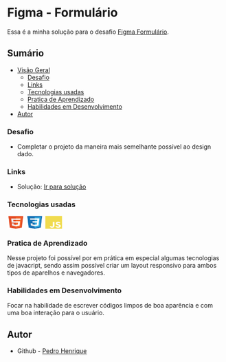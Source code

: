 # Figma - Formulário

Essa é a minha solução para o desafio [Figma Formulário](https://www.figma.com/file/zBKnYG9UNdUiIr8ClQTWSG/DESAFIO---HTML%2FCSS%2FJS-INTERMEDIÁRIO?type=design&node-id=3-2&mode=design&t=CUdSjL4eudaRjh6A-0).

## Sumário

- [Visão Geral](#visão-geral)
  - [Desafio](#desafio)
  - [Links](#links)
  - [Tecnologias usadas](#tecnologias-usadas)
  - [Pratica de Aprendizado](#pratica-de-aprendizado)
  - [Habilidades em Desenvolvimento](#habilidades-em-desenvolvimento)
- [Autor](#autor)

### Desafio

- Completar o projeto da maneira mais semelhante possível ao design dado.

### Links

- Solução: [Ir para solução]()

### Tecnologias usadas

<img align="center" alt="HTML" height="30" width="40" src="https://raw.githubusercontent.com/devicons/devicon/master/icons/html5/html5-original.svg">  <img align="center" alt="CSS" height="30" width="40" src="https://raw.githubusercontent.com/devicons/devicon/master/icons/css3/css3-original.svg">
<img align="center" alt="Js" height="30" width="40" src="https://raw.githubusercontent.com/devicons/devicon/master/icons/javascript/javascript-plain.svg">

### Pratica de Aprendizado

Nesse projeto foi possível por em prática em especial algumas tecnologias de javacript, sendo assim possível criar um layout responsivo para ambos tipos de aparelhos e navegadores.  

### Habilidades em Desenvolvimento

Focar na habilidade de escrever códigos limpos de boa aparência e com uma boa interação para o usuário. 

## Autor

- Github - [Pedro Henrique](https://github.com/pk-hue)
